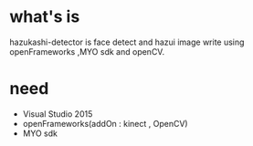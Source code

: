 # what's is 
hazukashi-detector is face detect and hazui image write using openFrameworks ,MYO sdk and openCV.

# need
 + Visual Studio 2015
 + openFrameworks(addOn : kinect , OpenCV)
 + MYO sdk
